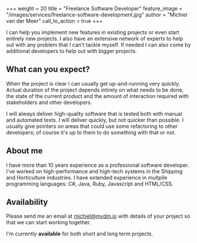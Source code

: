 +++
weight = 20
title = "Freelance Software Developer"
feature_image = "/images/services/freelance-software-development.jpg"
author = "Michiel van der Meer"
call_to_action = true
+++

I can help you implement new features in existing projects or even start entirely new projects. I also have an extensive network of experts to help out with any problem that I can't tackle myself. If needed I can also come by additional developers to help out with bigger projects.

## What can you expect?

When the project is clear I can usually get up-and-running very quickly. Actual duration of the project depends intirely on what needs to be done, the state of the current product and the amount of interaction required with stakeholders and other developers.

I will always deliver high-quality software that is tested both with manual and automated tests. I will deliver quickly, but not quicker than possible. I usually give pointers on areas that could use some refactoring to other developers; of course it's up to them to do something with that or not.

## About me

I have more than 10 years experience as a professional software developer. I've worked on high-performance and high-tech systems in the Shipping and Horticulture industries. I have extended experience in multpile programming languages: C#, Java, Ruby, Javascript and HTML/CSS.

## Availability

Please send me an email at [michiel@mvdm.io](mailto:michiel@mvdm.io) with details of your project so that we can start working together.

I'm currently **available** for both short and long term projects.
